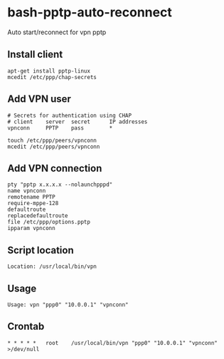 # bash-pptp-auto-reconnect
Auto start/reconnect for vpn pptp

## Install client
```
apt-get install pptp-linux
mcedit /etc/ppp/chap-secrets
```

## Add VPN user
```
# Secrets for authentication using CHAP
# client	server	secret		IP addresses
vpnconn		PPTP	pass		*
```

```
touch /etc/ppp/peers/vpnconn
mcedit /etc/ppp/peers/vpnconn
```

## Add VPN connection
```
pty "pptp x.x.x.x --nolaunchpppd"
name vpnconn
remotename PPTP
require-mppe-128
defaultroute
replacedefaultroute
file /etc/ppp/options.pptp
ipparam vpnconn
```

## Script location
```
Location: /usr/local/bin/vpn
```

## Usage
```
Usage: vpn "ppp0" "10.0.0.1" "vpnconn"
```

## Crontab
```
* *	* * *	root	/usr/local/bin/vpn "ppp0" "10.0.0.1" "vpnconn" >/dev/null
```
